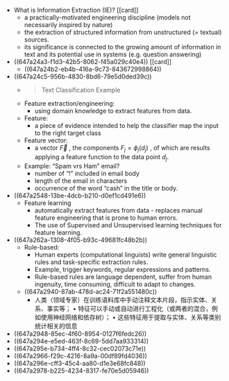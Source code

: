 - What is Information Extraction (IE)? [[card]]
	- a practically-motivated engineering discipline (models not necessarily inspired by nature)
	- the extraction of structured information from unstructured (= textual) sources.
	- its significance is connected to the growing amount of information in text and its potential use in systems (e.g. question answering)
- ((647a24a3-f1d3-42b5-8062-f45a029c40e4)) [[card]]
	- ((647a24b2-eb4b-416a-9c73-843672998864))
- ((647a24c5-956b-4830-8bd6-79e5d0ded39c))
	- > Text Classification Example
	- Feature extraction/engineering:
		- using domain knowledge to extract features from data.
	- Feature:
		- a piece of evidence intended to help the classifier map the input to the right target class
	- Feature vector:
		- a vector $\vec{F}$ , the components $F_j=\phi_j\left(d_j\right)$ , of which are
		  results applying a feature function to the data point $d_j$.
	- Example: “Spam vrs Ham” email?
		- number of “!” included in email body
		- length of the email in characters
		- occurrence of the word “cash” in the title or body.
- ((647a2548-13be-4dcb-b210-d0ef1cd491e6))
	- Feature learning
		- automatically extract features from data - replaces manual feature engineering that is prone to human errors.
		- The use of Supervised and Unsupervised learning techniques for feature learning.
- ((647a262a-1308-4f05-b93c-49681fc48b2b))
	- Rule-based:
		- Human experts (computational linguists) write general linguistic rules and task-specific extraction rules.
		- Example, trigger keywords, regular expressions and patterns.
		- Rule-based rules are language dependent, suffer from human ingenuity, time consuming, difficult to adapt to changes.
	- ((647a2940-87ab-478d-ac24-71f2a551480c))
		- 人类（领域专家）在训练语料库中手动注释文本片段，指示实体、关系、事实等；
		  • 特征可以手动或自动进行工程化（或两者的混合，例如使用神经网络和依存树）；
		  • 这些特征用于提取与实体、关系等类别统计相关的信息
- ((647a2948-85ec-4f60-8954-0127f6fedc26))
- ((647a294e-e5ed-463f-8c69-5dd7aa933314))
- ((647a295e-b734-4ff4-8c32-cec02073c71e))
- ((647a2966-f29c-4216-8a9a-00df89fd4036))
- ((647a296e-cff3-45c4-aa80-d1e3e68fc848))
- ((647a2978-b225-4234-8317-fe70e5d05946))
